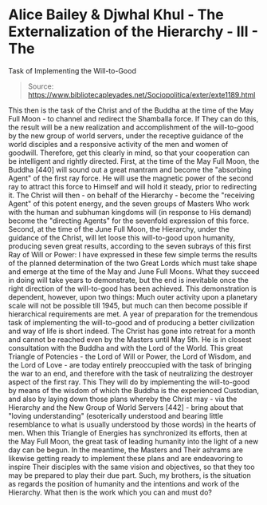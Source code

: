 # Alice Bailey & Djwhal Khul - The Externalization of the Hierarchy - III - The
Task of Implementing the Will-to-Good

> Source: https://www.bibliotecapleyades.net/Sociopolitica/exter/exte1189.html

This then is the task of the Christ and of the Buddha at the time of the May Full Moon - to channel and redirect the Shamballa force. If They can do this, the result will be a new realization and accomplishment of the will-to-good by the new group of world servers, under the receptive guidance of the world disciples and a responsive activity of the men and women of goodwill.
Therefore, get this clearly in mind, so that your cooperation can be intelligent and rightly directed.
First, at the time of the May Full Moon, the Buddha [440] will sound out a great mantram and become the "absorbing Agent" of the first ray force. He will use the magnetic power of the second ray to attract this force to Himself and will hold it steady, prior to redirecting it. The Christ will then - on behalf of the Hierarchy - become the "receiving Agent" of this potent energy, and the seven groups of Masters Who work with the human and subhuman kingdoms will (in response to His demand) become the "directing Agents" for the sevenfold expression of this force.
Second, at the time of the June Full Moon, the Hierarchy, under the guidance of the Christ, will let loose this will-to-good upon humanity, producing seven great results, according to the seven subrays of this first Ray of Will or Power:
I have expressed in these few simple terms the results of the planned determination of the two Great Lords which must take shape and emerge at the time of the May and June Full Moons. What they succeed in doing will take years to demonstrate, but the end is inevitable once the right direction of the will-to-good has been achieved. This demonstration is dependent, however, upon two things:
Much outer activity upon a planetary scale will not be possible till 1945, but much can then become possible if hierarchical requirements are met. A year of preparation for the tremendous task of implementing the will-to-good and of producing a better civilization and way of life is short indeed.
The Christ has gone into retreat for a month and cannot be reached even by the Masters until May 5th. He is in closest consultation with the Buddha and with the Lord of the World. This great Triangle of Potencies - the Lord of Will or Power, the Lord of Wisdom, and the Lord of Love - are today entirely preoccupied with the task of bringing the war to an end, and therefore with the task of neutralizing the destroyer aspect of the first ray. This They will do by implementing the will-to-good by means of the wisdom of which the Buddha is the experienced Custodian, and also by laying down those plans whereby the Christ may - via the Hierarchy and the New Group of World Servers [442] - bring about that "loving understanding" (esoterically understood and bearing little resemblance to what is usually understood by those words) in the hearts of men. When this Triangle of Energies has synchronized its efforts, then at the May Full Moon, the great task of leading humanity into the light of a new day can be begun.
In the meantime, the Masters and Their ashrams are likewise getting ready to implement these plans and are endeavoring to inspire Their disciples with the same vision and objectives, so that they too may be prepared to play their due part.
Such, my brothers, is the situation as regards the position of humanity and the intentions and work of the Hierarchy. What then is the work which you can and must do?
